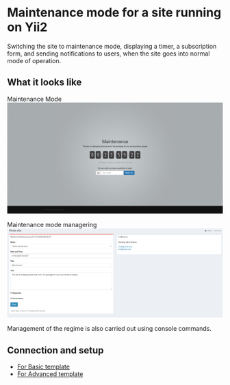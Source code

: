 Maintenance mode for a site running on Yii2
===========================================

Switching the site to maintenance mode, displaying a timer, a subscription form, and sending notifications to users,
when the site goes into normal mode of operation.

What it looks like
-------------------
Maintenance Mode
![maintenance.png](images/maintenance.png)

Maintenance mode managering
![maintenance.png](images/maintenance-backend.png)

Management of the regime is also carried out using console commands.

Connection and setup
--------------------
* [For Basic template](basic/README.md)
* [For Advanced template](advanced/README.md)